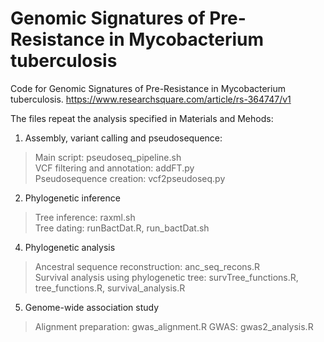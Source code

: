 # Genomic Signatures of Pre-Resistance in Mycobacterium tuberculosis

Code for Genomic Signatures of Pre-Resistance in Mycobacterium tuberculosis.
https://www.researchsquare.com/article/rs-364747/v1

The files repeat the analysis specified in Materials and Mehods:<br/>
1) Assembly, variant calling and pseudosequence:<br/>
>Main script: pseudoseq_pipeline.sh<br/>
>VCF filtering and annotation: addFT.py<br/>
>Pseudosequence creation: vcf2pseudoseq.py<br/>
2) Phylogenetic inference<br/>
> Tree inference: raxml.sh<br/>
> Tree dating: runBactDat.R, run_bactDat.sh<br/>
4) Phylogenetic analysis<br/>
>Ancestral sequence reconstruction: anc_seq_recons.R<br/>
>Survival analysis using phylogenetic tree: survTree_functions.R, tree_functions.R, survival_analysis.R<br/>
5) Genome-wide association study<br/>
> Alignment preparation: gwas_alignment.R
> GWAS: gwas2_analysis.R



